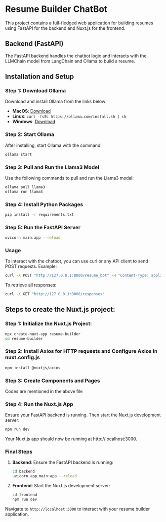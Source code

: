 # Resume Builder ChatBot

This project contains a full-fledged web application for building resumes using FastAPI for the backend and Nuxt.js for the frontend.

## Backend (FastAPI)

The FastAPI backend handles the chatbot logic and interacts with the LLMChain model from LangChain and Ollama to build a resume.

## Installation and Setup

### Step 1: Download Ollama

Download and install Ollama from the links below:
- **MacOS**: [Download](https://ollama.com/download/Ollama-darwin.zip)
- **Linux**: `curl -fsSL https://ollama.com/install.sh | sh`
- **Windows**: [Download](https://ollama.com/download/OllamaSetup.exe)

### Step 2: Start Ollama

After installing, start Ollama with the command:
```sh
ollama start
```
### Step 3: Pull and Run the Llama3 Model

Use the following commands to pull and run the Llama3 model:
```sh
ollama pull llama3
ollama run llama3
```
### Step 4: Install Python Packages
```sh
pip install -r requirements.txt
```
### Step 5: Run the FastAPI Server
```sh
uvicorn main:app --reload
```

### Usage
To interact with the chatbot, you can use curl or any API client to send POST requests. Example:
```sh
curl -X POST "http://127.0.0.1:8000/resume_bot" -H "Content-Type: application/json" -d '{"context": "", "question": "What is your full name?"}'
```
To retrieve all responses:
```sh
curl -X GET "http://127.0.0.1:8000/responses"
```

## Steps to create the Nuxt.js project:
### Step 1: Initialize the Nuxt.js Project:
```sh
npx create-nuxt-app resume-builder
cd resume-builder
```

### Step 2: Install Axios for HTTP requests and Configure Axios in nuxt.config.js
```sh
npm install @nuxtjs/axios
```

### Step 3: Create Components and Pages
Codes are mentioned in the above file 
### Step 4: Run the Nuxt.js App
Ensure your FastAPI backend is running. Then start the Nuxt.js development server:
```sh
npm run dev
```
Your Nuxt.js app should now be running at http://localhost:3000.

### Final Steps

1. **Backend**: Ensure the FastAPI backend is running:
    ```sh
    cd backend
    uvicorn app.main:app --reload
    ```

2. **Frontend**: Start the Nuxt.js development server:
    ```sh
    cd frontend
    npm run dev
    ```

Navigate to `http://localhost:3000` to interact with your resume builder application.

